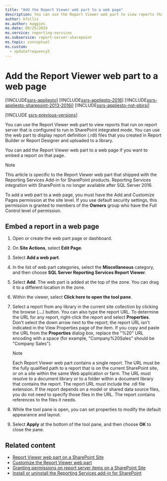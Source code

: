 ```yaml
---
title: "Add the Report Viewer web part to a web page"
description: You can use the Report Viewer web part to view reports that run on SQL Server Reporting Services in SharePoint integrated mode.
author: kfollis
ms.author: maggies
ms.date: 09/25/2024
ms.service: reporting-services
ms.subservice: report-server-sharepoint
ms.topic: conceptual
ms.custom:
  - updatefrequency5
---
```

# Add the Report Viewer web part to a web page

[!INCLUDE[ssrs-appliesto](../../includes/ssrs-appliesto.md)] [!INCLUDE[ssrs-appliesto-2016](../../includes/ssrs-appliesto-2016.md)] [!INCLUDE[ssrs-appliesto-sharepoint-2013-2016i](../../includes/ssrs-appliesto-sharepoint-2013-2016.md)] [!INCLUDE[ssrs-appliesto-not-pbirsi](../../includes/ssrs-appliesto-not-pbirs.md)]

[!INCLUDE [ssrs-previous-versions](../../includes/ssrs-previous-versions.md)]

You can use the Report Viewer web part to view reports that run on report server that is configured to run in SharePoint integrated mode. You can use the web part to display report definition (.rdl) files that you created in Report Builder or Report Designer and uploaded to a library.

You can add the Report Viewer web part to a web page if you want to embed a report on that page.

> [!NOTE]
> This article is specific to the Report Viewer web part that shipped with the Reporting Services Add-in for SharePoint products. Reporting Services integration with SharePoint is no longer available after SQL Server 2016.

To add a web part to a web page, you must have the Add and Customize Pages permission at the site level. If you use default security settings, this permission is granted to members of the **Owners** group who have the Full Control level of permission.

## Embed a report in a web page

1.  Open or create the web part page or dashboard.  
  
2.  On **Site Actions**, select **Edit Page**.  
  
3.  Select **Add a web part**.  
  
4.  In the list of web part categories, select the **Miscellaneous** category, and then choose **SQL Server Reporting Services Report Viewer**.  
  
5.  Select **Add**. The web part is added at the top of the zone. You can drag it to a different location in the zone.  
  
6.  Within the viewer, select **Click here to open the tool pane**.  
  
7.  Select a report from any library in the current site collection by clicking the browse (**...**) button. You can also type the report URL. To determine the URL for any report, right-click the report and select **Properties**. Don't select the down arrow next to the report; the report URL isn't indicated in the View Properties page of the item. If you copy and paste the URL from the **Properties** dialog box, replace the "%20" URL encoding with a space (for example, "Company%20Sales" should be "Company Sales").  
  
    > [!NOTE]  
    >  Each Report Viewer web part contains a single report. The URL must be the fully qualified path to a report that is on the current SharePoint site, or on a site within the same Web application or farm. The URL must resolve to a document library or to a folder within a document library that contains the report. The report URL must include the .rdl file extension. If the report depends on a model or shared data source files, you do not need to specify those files in the URL. The report contains references to the files it needs.  
  
8.  While the tool pane is open, you can set properties to modify the default appearance and layout.  
  
9. Select **Apply** at the bottom of the tool pane, and then choose **OK** to close the pane.  
  
## Related content

- [Report Viewer web part on a SharePoint Site](./report-viewer-web-part-sharepoint-site.md)
- [Customize the Report Viewer web part](../../reporting-services/report-server-sharepoint/customize-the-report-viewer-web-part.md)
- [Granting permissions on report server items on a SharePoint Site](../../reporting-services/security/granting-permissions-on-report-server-items-on-a-sharepoint-site.md)
- [Install or uninstall the Reporting Services add-in for SharePoint](../../reporting-services/install-windows/install-or-uninstall-the-reporting-services-add-in-for-sharepoint.md)
